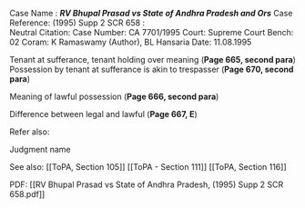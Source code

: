 Case Name : ***RV Bhupal Prasad vs State of Andhra Pradesh and Ors***
Case Reference: (1995) Supp 2 SCR 658 :  
Neutral Citation:
Case Number: CA 7701/1995
Court: Supreme Court
Bench: 02
Coram: K Ramaswamy (Author), BL Hansaria
Date: 11.08.1995

Tenant at sufferance, tenant holding over meaning (**Page 665, second para**)
	Possession by tenant at sufferance is akin to trespasser (**Page 670, second para**)

Meaning of lawful possession (**Page 666, second para**)

Difference between legal and lawful (**Page 667, E**)

Refer also:

Judgment name

See also:
[[ToPA, Section 105]]
[[ToPA - Section 111]]
[[ToPA, Section 116]]

PDF:
[[RV Bhupal Prasad vs State of Andhra Pradesh, (1995) Supp 2 SCR 658.pdf]]